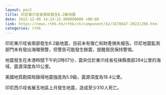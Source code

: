 ```yaml
---
layout: post
title: 印尼東爪哇省南部發生6.2級地震
date: 2022-12-06 14:24:12.000000000 +08:00
link: https://news.rthk.hk/rthk/ch/component/k2/1678647-20221206.htm
categories: rthk
---
```


印尼東爪哇省南部發生6.2級地震，目前未有傷亡和財產損失報告。印尼地震監測部門未有發出海嘯預警，但警告可能發生餘震，提醒居民保持警惕。

地震發生在本港時間下午約2時07分，震央位於東爪哇省任抹縣南部284公里的海域，震源深度為10公里。

美國地質勘探局錄得地震強度為5.9級，震源深度為18.4公里。

印尼西爪哇省展玉地區上月發生地震，造成至少310人死亡。
